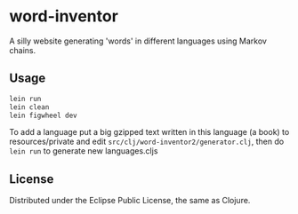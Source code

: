 # word-inventor

A silly website generating 'words' in different languages using Markov chains.

## Usage

```bash
lein run
lein clean
lein figwheel dev
```

To add a language put a big gzipped text written in this language (a book) to resources/private and edit `src/clj/word-inventor2/generator.clj`, then do ```lein run``` to generate new languages.cljs

## License

Distributed under the Eclipse Public License, the same as Clojure.

